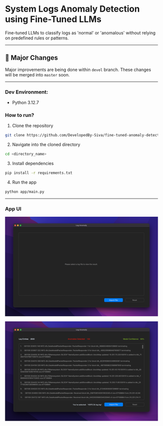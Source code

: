 # System Logs Anomaly Detection using Fine-Tuned LLMs

Fine-tuned LLMs to classify logs as 'normal' or 'anomalous' without relying on predefined rules or patterns.

---

## 🚧 Major Changes

Major improvements are being done within `devel` branch. These changes will be merged into `master` soon.  

---

### Dev Environment:

- Python 3.12.7

### How to run?

1. Clone the repository

```bash
git clone https://github.com/DevelopedBy-Siva/fine-tuned-anomaly-detection
```

2. Navigate into the cloned directory

```bash
cd <directory_name>
```

3. Install dependencies

```bash
pip install -r requirements.txt
```

4. Run the app

```bash
python app/main.py
```

---

### App UI

![UI](./images/app_1.png)

![UI](./images/app_2.png)
